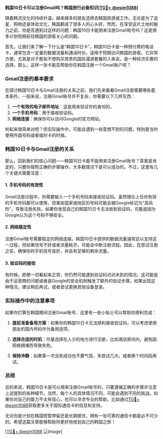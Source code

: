 **韩国10日卡可以注册Gmail吗？韩国旅行必备知识[[TG💪+ @esim1088](https://t.me/s/esim1088)]**

随着韩流文化的持续升温，越来越多的朋友选择去韩国旅游或工作。无论是为了追星、购物还是体验文化，韩国都成了很多人的心头好。然而，在享受这片土地的魅力之前，你是否遇到过这样的问题：韩国10日卡能用来注册Gmail账号吗？这是很多计划短期前往韩国的游客关心的问题。

首先，让我们来了解一下什么是“韩国10日卡”。韩国10日卡是一种预付费的电话卡，通常包含一定量的数据流量和通话时长，适用于短期访问韩国的游客。它非常方便，尤其是对于那些不想购买昂贵的国际漫游套餐的人来说，是一种经济实惠的选择。那么，这样一张卡能否帮助你在韩国注册一个Gmail账户呢？

### Gmail注册的基本要求

在探讨韩国10日卡与Gmail注册的关系之前，我们先来看看Gmail注册需要哪些基本条件。一般来说，注册Gmail账号并不复杂，你需要以下几样东西：

1. **一个有效的电子邮件地址**：这是用来验证你的身份的。
2. **一个手机号码**：用于接收验证码。
3. **网络连接**：确保你可以访问Google的官方网站。

听起来很简单对吧？但实际操作中，可能会遇到一些意想不到的问题，特别是当你使用外国号码或者临时卡的时候。

### 韩国10日卡与Gmail注册的关系

那么，回到我们的核心问题——韩国10日卡能不能用来注册Gmail账号？答案是肯定的，只要你按照正确的步骤操作，大多数情况下是可以成功的。不过，这里有几个关键点需要注意：

#### 1. 手机号码的有效性
Gmail注册过程中，你需要输入一个手机号码来接收验证码。虽然理论上任何有效的手机号码都可以使用，但某些国家或地区的号码可能会被Google标记为“高风险”，导致注册失败。如果你发现自己的韩国10日卡无法收到验证码，可能是因为Google认为这个号码不够安全。

#### 2. 网络稳定性
注册Gmail账号需要稳定的网络连接。韩国10日卡提供的数据流量通常足以支持这一过程，但如果信号不好或者流量耗尽，可能会中断注册流程。因此，在尝试注册之前，确保你的手机信号良好，并且有足够的剩余流量。

#### 3. 验证码的接收
有时候，即使一切看起来正常，你仍然可能遇到验证码迟迟未到的情况。这可能是由于运营商的问题或者是Google的安全机制触发了额外的验证步骤。如果出现这种情况，建议稍后再试，或者尝试更换其他设备登录。

### 实际操作中的注意事项

如果你打算在韩国期间注册Gmail账号，这里有一些小贴士可以帮助你顺利完成：

1. **提前准备备用方案**：如果你的韩国10日卡无法顺利接收验证码，可以考虑使用朋友的国内号码作为备用选项。
   
2. **选择合适的时机**：尽量选择在人少的地方进行注册，比如酒店房间内，避免因网络拥堵而导致失败。

3. **保持冷静**：如果第一次没有成功也不要气馁，多尝试几次，或者换个时间段再试。

### 总结

总的来说，韩国10日卡是可以用来注册Gmail账号的，只要遵循正确的步骤并注意上述提到的各种细节。当然，每个人的具体情况不同，可能会遇到不同的挑战。如果你对自己的能力不太有信心，也可以寻求专业的帮助，比如通过[TG💪+ @esim1088](https://t.me/s/esim1088)获取更多关于国际通信卡的信息和支持。

无论你是计划在韩国短暂停留还是长期居住，拥有一张可靠的通信卡都是必不可少的。希望这篇文章能够帮助你更好地规划自己的韩国之旅！

[[TG💪+ @esim1088](https://t.me/s/esim1088) ![Image](https://i.postimg.cc/4NQfJmqS/Snipaste-2025-05-13-00-14-12.png)]